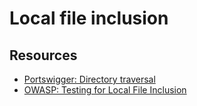 # Local file inclusion


## Resources

* [Portswigger: Directory traversal](https://portswigger.net/web-security/file-path-traversal)
* [OWASP: Testing for Local File Inclusion](https://owasp.org/www-project-web-security-testing-guide/v42/4-Web_Application_Security_Testing/07-Input_Validation_Testing/11.1-Testing_for_Local_File_Inclusion)
